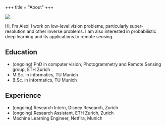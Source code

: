 +++
title = "About"
+++

![](/images/avatar.png#avatar-about)

Hi, I'm Alex! I work on low-level vision problems, particularly super-resolution and other inverse problems. I am also interested in probabilistic deep learning and its applications to remote sensing.

## Education

* (ongoing) PhD in computer vision, Photogrammetry and Remote Sensing group, ETH Zurich
* M.Sc. in informatics, TU Munich 
* B.Sc. in informatics, TU Munich 


## Experience

* (ongoing) Research Intern, Disney Research, Zurich
* (ongoing) Research Assistant, ETH Zurich, Zurich
* Machine Learning Engineer, Netfira, Munich
